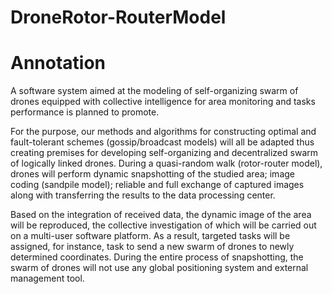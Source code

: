 # DroneRotor-RouterModel

# Annotation

A software system aimed at the modeling of self-organizing swarm of drones equipped with collective intelligence for area monitoring and tasks performance is planned to promote.

For the purpose, our methods and algorithms for constructing optimal and fault-tolerant schemes (gossip/broadcast models) will all be adapted thus creating premises for developing self-organizing and decentralized swarm of logically linked drones. During a quasi-random walk (rotor-router model), drones will perform dynamic snapshotting of the studied area; image coding (sandpile model); reliable and full exchange of captured images along with transferring the results to the data processing center.

Based on the integration of received data, the dynamic image of the area will be reproduced, the collective investigation of which will be carried out on a multi-user software platform. As a result, targeted tasks will be assigned, for instance, task to send a new swarm of drones to newly determined coordinates. During the entire process of snapshotting, the swarm of drones will not use any global positioning system and external management tool.

